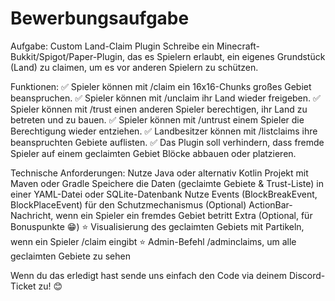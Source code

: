 # Bewerbungsaufgabe
Aufgabe: Custom Land-Claim Plugin
Schreibe ein Minecraft-Bukkit/Spigot/Paper-Plugin, das es Spielern erlaubt, ein eigenes Grundstück (Land) zu claimen, um es vor anderen Spielern zu schützen.

Funktionen:
✅ Spieler können mit /claim ein 16x16-Chunks großes Gebiet beanspruchen.
✅ Spieler können mit /unclaim ihr Land wieder freigeben.
✅ Spieler können mit /trust <Spieler> einen anderen Spieler berechtigen, ihr Land zu betreten und zu bauen.
✅ Spieler können mit /untrust <Spieler> einem Spieler die Berechtigung wieder entziehen.
✅ Landbesitzer können mit /listclaims ihre beanspruchten Gebiete auflisten.
✅ Das Plugin soll verhindern, dass fremde Spieler auf einem geclaimten Gebiet Blöcke abbauen oder platzieren.

Technische Anforderungen:
Nutze Java oder alternativ Kotlin
Projekt mit Maven oder Gradle
Speichere die Daten (geclaimte Gebiete & Trust-Liste) in einer YAML-Datei oder SQLite-Datenbank
Nutze Events (BlockBreakEvent, BlockPlaceEvent) für den Schutzmechanismus
(Optional) ActionBar-Nachricht, wenn ein Spieler ein fremdes Gebiet betritt
Extra (Optional, für Bonuspunkte 😁)
⭐ Visualisierung des geclaimten Gebiets mit Partikeln, wenn ein Spieler /claim eingibt
⭐ Admin-Befehl /adminclaims, um alle geclaimten Gebiete zu sehen

Wenn du das erledigt hast sende uns einfach den Code via deinem Discord-Ticket zu! 😊







